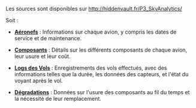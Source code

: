 Les sources sont disponibles sur http://hiddenvault.fr/P3_SkyAnalytics/

Soit :

- [**Aéronefs**](http://hiddenvault.fr/P3_SkyAnalytics/aeronefs.csv) : Informations sur chaque avion, y compris les dates de service et de maintenance.

- [**Composants**](http://hiddenvault.fr/P3_SkyAnalytics/composants.csv) : Détails sur les différents composants de chaque avion, leur usure et leur coût.

- [**Logs des Vols**](http://hiddenvault.fr/P3_SkyAnalytics/degradation.csv) : Enregistrements des vols effectués, avec des informations telles que la  durée, les données des capteurs, et l'état du voyant après le vol.

- [**Dégradations**](http://hiddenvault.fr/P3_SkyAnalytics/logs_vols.csv) : Données sur l'usure des composants au fil du temps et la nécessité de leur remplacement.

